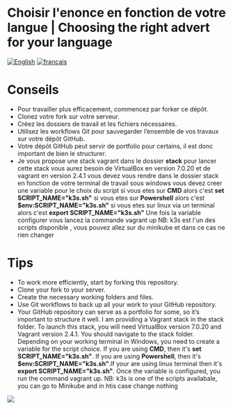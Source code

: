 # Choisir l'enonce en fonction de votre langue | Choosing the right advert for your language

[![English](https://img.shields.io/badge/lang-en-red.svg)](https://github.com/ulrich-sun/projet-esgi/blob/main/enonce-en.md)
[![français](https://img.shields.io/badge/lang-fr-blue.svg)](https://github.com/ulrich-sun/projet-esgi/blob/main/enonce-fr.md)


# Conseils

- Pour travailler plus efficacement, commencez par forker ce dépôt.
- Clonez votre fork sur votre serveur.
- Créez les dossiers de travail et les fichiers nécessaires.
- Utilisez les workflows Git pour sauvegarder l’ensemble de vos travaux sur votre dépôt GitHub.
- Votre dépôt GitHub peut servir de portfolio pour certains, il est donc important de bien le structurer.
- Je vous propose une stack vagrant dans le dossier **stack**
    pour lancer cette stack vous aurez besoin de VirtualBox en version 7.0.20 et de vagrant en version 2.4.1
    vous devez vous rendre dans le dossier stack 
    en fonction de votre terminal de travail sous windows vous devez creer une variable pour le choix du script 
    si vous etes sur **CMD** alors c'est **set SCRIPT_NAME="k3s.sh"**
    si vous etes sur **Powershell** alors c'est **$env:SCRIPT_NAME="k3s.sh"**
    si vous etes sur linux via un terminal alors c'est **export SCRIPT_NAME="k3s.sh"**
    Une fois la variable configurer vous lancez la commande vagrant up
NB: k3s est l'un des scripts disponible , vous pouvez allez sur du minikube et dans ce cas ne rien changer 

# Tips
- To work more efficiently, start by forking this repository.
- Clone your fork to your server.
- Create the necessary working folders and files.
- Use Git workflows to back up all your work to your GitHub repository.
- Your GitHub repository can serve as a portfolio for some, so it’s important to structure it well.
    I am providing a Vagrant stack in the stack folder. To launch this stack, you will need VirtualBox version 7.0.20 and Vagrant version 2.4.1. You should navigate to the stack folder. Depending on your working terminal in Windows, you need to create a variable for the script choice. If you are using **CMD**, then it's **set SCRIPT_NAME="k3s.sh"**. If you are using **Powershell**, then it's **$env:SCRIPT_NAME="k3s.sh"**.If your are using linux terminal then it's **export SCRIPT_NAME="k3s.sh"**. Once the variable is configured, you run the command vagrant up.
NB: k3s is one of the scripts availabale, you can go to Minikube and in htis case change nothing

**![](https://lh7-rt.googleusercontent.com/docsz/AD_4nXc-CjKFk4NY9yXiR1oheHsFR4YYn4HcD_0A6fgd11tHcT3p1U2RKXvIs6HflkvuLOOUzFxzxYCjDno2f1p6_q31dDE9AaUoEx1pi0Fs9ApJG2czL-88xrx3XO-oEP5ZXXsyXw0GKjA2W0A5q1Bk979SB1M?key=mLqAl_ccMoG4hHcRzSYKpw)**
